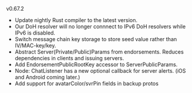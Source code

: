 v0.67.2

- Update nightly Rust compiler to the latest version.
- Our DoH resolver will no longer connnect to IPv6 DoH resolvers while IPv6 is disabled.
- Switch message chain key storage to store seed value rather than IV/MAC-key/key.
- Abstract Server(Private/Public)Params from endorsements. Reduces dependencies in clients and issuing servers.
- Add EndorsementPublicRootKey accessor to ServerPublicParams.
- Node: ChatListener has a new optional callback for server alerts. (iOS and Android coming later.)
- Add support for avatarColor/svrPin fields in backup protos
